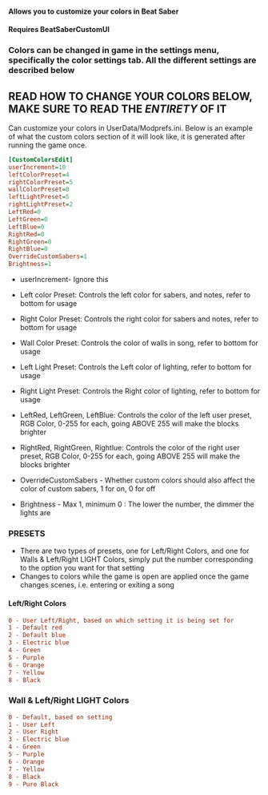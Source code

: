 #### Allows you to customize your colors in Beat Saber
#### Requires BeatSaberCustomUI
### Colors can be changed in game in the settings menu, specifically the color settings tab. All the different settings are described below
## READ HOW TO CHANGE YOUR COLORS BELOW, MAKE SURE TO READ THE *_ENTIRETY_* OF IT
Can customize your colors in UserData/Modprefs.ini. Below is an example of what the custom colors section of it will look like, it is generated after running the game once.
```ini
[CustomColorsEdit]
userIncrement=10
leftColorPreset=4
rightColorPreset=5
wallColorPreset=0
leftLightPreset=5
rightLightPreset=2
LeftRed=0
LeftGreen=0
LeftBlue=0
RightRed=0
RightGreen=0
RightBlue=0
OverrideCustomSabers=1
Brightness=1

```
- userIncrement- Ignore this
- Left color Preset: Controls the left color for sabers, and notes, refer to bottom for usage
- Right Color Preset: Controls the right color for sabers and notes, refer to bottom for usage

- Wall Color Preset: Controls the color of walls in song, refer to bottom for usage
- Left Light Preset: Controls the Left color of lighting, refer to bottom for usage
- Right Light Preset: Controls the Right color of lighting, refer to bottom for usage

- LeftRed, LeftGreen, LeftBlue: Controls the color of the left user preset, RGB Color, 0-255 for each, going ABOVE 255 will make the blocks brighter
- RightRed, RightGreen, Rightlue: Controls the color of the right user preset, RGB Color, 0-255 for each, going ABOVE 255 will make the blocks brighter
- OverrideCustomSabers - Whether custom colors should also affect the color of custom sabers, 1 for on, 0 for off
- Brightness - Max 1, minimum 0 : The lower the number, the dimmer the lights are

### PRESETS
- There are two types of presets, one for Left/Right Colors, and one for Walls & Left/Right LIGHT Colors, simply put the number corresponding to the option you want for that setting
- Changes to colors while the game is open are applied once the game changes scenes, i.e. entering or exiting a song

#### Left/Right Colors
```ini
0 - User Left/Right, based on which setting it is being set for
1 - Default red
2 - Default blue
3 - Electric blue
4 - Green
5 - Purple
6 - Orange
7 - Yellow
8 - Black
```
### Wall & Left/Right LIGHT Colors
```ini
0 - Default, based on setting 
1 - User Left
2 - User Right
3 - Electric blue
4 - Green
5 - Purple
6 - Orange
7 - Yellow
8 - Black
9 - Pure Black
```

